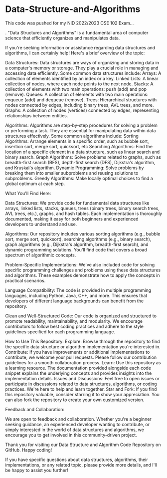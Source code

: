 # Data-Structure-and-Algorithms
This code was pushed for my NID 2022/2023 CSE 102 Exam...


. "Data Structures and Algorithms" is a fundamental area of computer science that efficiently organizes and manipulates data.

If you're seeking information or assistance regarding data structures and algorithms, I can certainly help! Here's a brief overview of the topic:

Data Structures:
Data structures are ways of organizing and storing data in a computer's memory or storage. They play a crucial role in managing and accessing data efficiently. Some common data structures include:
Arrays: A collection of elements identified by an index or a key.
Linked Lists: A linear collection of nodes, where each node points to the next node.
Stacks: A collection of elements with two main operations: push (add) and pop (remove).
Queues: A collection of elements with two main operations: enqueue (add) and dequeue (remove).
Trees: Hierarchical structures with nodes connected by edges, including binary trees, AVL trees, and more.
Graphs: A collection of nodes (vertices) connected by edges, representing relationships between entities.

Algorithms:
Algorithms are step-by-step procedures for solving a problem or performing a task. They are essential for manipulating data within data structures effectively. Some common algorithms include:
Sorting Algorithms: Arrange elements in a specific order, such as bubble sort, insertion sort, merge sort, quicksort, etc
Searching Algorithms: Find the location of a specific element in a data structure, such as linear search and binary search.
Graph Algorithms: Solve problems related to graphs, such as breadth-first search (BFS), depth-first search (DFS), Dijkstra's algorithm, and Kruskal's algorithm.
Dynamic Programming: Solve problems by breaking them into smaller subproblems and reusing solutions to subproblems.
Greedy Algorithms: Make locally optimal choices to find a global optimum at each step.

What You'll Find Here:

Data Structures: We provide code for fundamental data structures like arrays, linked lists, stacks, queues, trees (binary trees, binary search trees, AVL trees, etc.), graphs, and hash tables. Each implementation is thoroughly documented, making it easy for both beginners and experienced developers to understand and use.

Algorithms: Our repository includes various sorting algorithms (e.g., bubble sort, merge sort, quicksort), searching algorithms (e.g., binary search), graph algorithms (e.g., Dijkstra's algorithm, breadth-first search), and dynamic programming solutions. You'll find code that covers a broad spectrum of algorithmic concepts.

Problem-Specific Implementations: We've also included code for solving specific programming challenges and problems using these data structures and algorithms. These examples demonstrate how to apply the concepts in practical scenarios.

Language Compatibility: The code is provided in multiple programming languages, including Python, Java, C++, and more. This ensures that developers of different language backgrounds can benefit from the repository.

Clean and Well-Structured Code: Our code is organized and structured to promote readability, maintainability, and modularity. We encourage contributors to follow best coding practices and adhere to the style guidelines specified for each programming language.

How to Use This Repository:
Explore: Browse through the repository to find the specific data structure or algorithm implementation you're interested in.
Contribute: If you have improvements or additional implementations to contribute, we welcome your pull requests. Please follow our contribution guidelines for a smooth collaboration process.
Learn: Use this repository as a learning resource. The documentation provided alongside each code snippet explains the underlying concepts and provides insights into the implementation details.
Issues and Discussions: Feel free to open issues or participate in discussions related to data structures, algorithms, or coding practices. We're here to help and learn together.
Star and Fork: If you find this repository valuable, consider starring it to show your appreciation. You can also fork the repository to create your own customized version.

Feedback and Collaboration:

We are open to feedback and collaboration. Whether you're a beginner seeking guidance, an experienced developer wanting to contribute, or simply interested in the world of data structures and algorithms, we encourage you to get involved in this community-driven project.

Thank you for visiting our Data Structure and Algorithm Code Repository on GitHub. Happy coding!

If you have specific questions about data structures, algorithms, their implementations, or any related topic, please provide more details, and I'll be happy to assist you further!
